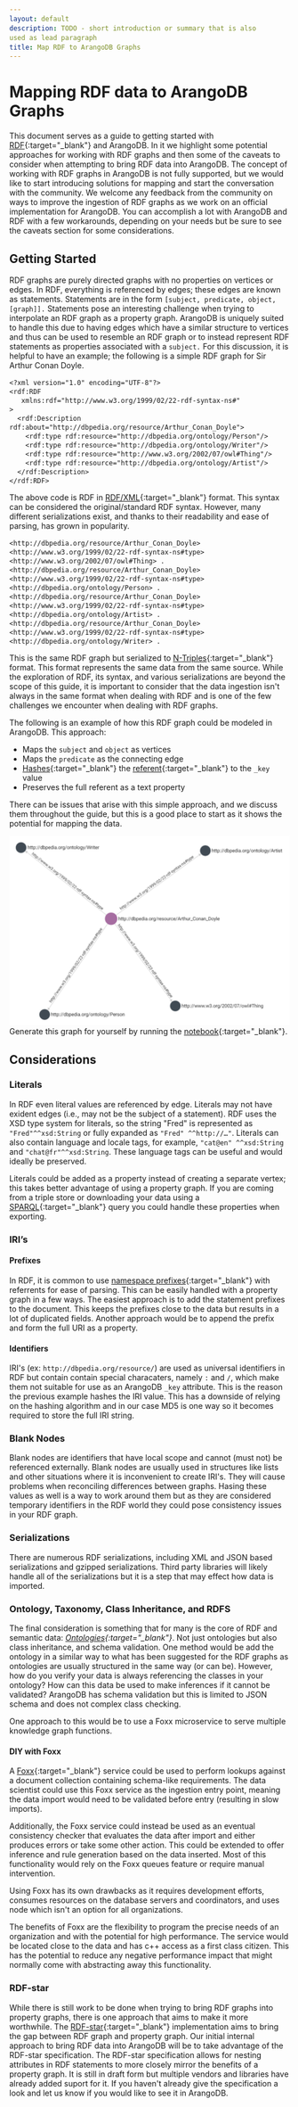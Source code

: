 ```yaml
---
layout: default 
description: TODO - short introduction or summary that is also
used as lead paragraph 
title: Map RDF to ArangoDB Graphs
---
```

# Mapping RDF data to ArangoDB Graphs
This document serves as a guide to getting started with 
[RDF](https://www.w3.org/TR/rdf11-concepts/){:target="_blank"} and ArangoDB. In it 
we highlight some potential approaches for working with RDF graphs and then some 
of the caveats to consider when attempting to bring RDF data into ArangoDB. The 
concept of working with RDF graphs in ArangoDB is not fully supported, but we 
would like to start introducing solutions for mapping and start the conversation 
with the community. We welcome any feedback from the community on ways to improve the ingestion of RDF graphs as we work on an official implementation for ArangoDB. You can accomplish a lot with ArangoDB and RDF with a few workarounds, depending on your needs but be sure to see the caveats section for some considerations.

## Getting Started
RDF graphs are purely directed graphs with no properties on vertices or edges. In
RDF, everything is referenced by edges; these edges are known as statements.
Statements are in the form `[subject, predicate, object, [graph]].` Statements pose 
an interesting challenge when trying to interpolate an RDF graph as a property 
graph. ArangoDB is uniquely suited to handle this due to having edges which 
have a similar structure to vertices and thus can be used to resemble an 
RDF graph or to instead represent RDF statements as properties associated 
with a `subject.` For this discussion, it is helpful to have an example; the
following is a simple RDF graph for Sir Arthur Conan Doyle.

```
<?xml version="1.0" encoding="UTF-8"?>
<rdf:RDF
   xmlns:rdf="http://www.w3.org/1999/02/22-rdf-syntax-ns#"
>
  <rdf:Description rdf:about="http://dbpedia.org/resource/Arthur_Conan_Doyle">
    <rdf:type rdf:resource="http://dbpedia.org/ontology/Person"/>
    <rdf:type rdf:resource="http://dbpedia.org/ontology/Writer"/>
    <rdf:type rdf:resource="http://www.w3.org/2002/07/owl#Thing"/>
    <rdf:type rdf:resource="http://dbpedia.org/ontology/Artist"/>
  </rdf:Description>
</rdf:RDF>
```
The above code is RDF in
[RDF/XML](https://www.w3.org/TR/rdf-syntax-grammar/){:target="_blank"} format.
This syntax can be considered the original/standard RDF syntax. However, many
different serializations exist, and thanks to their readability and ease of
parsing, has grown in popularity. 

```
<http://dbpedia.org/resource/Arthur_Conan_Doyle> <http://www.w3.org/1999/02/22-rdf-syntax-ns#type> <http://www.w3.org/2002/07/owl#Thing> .
<http://dbpedia.org/resource/Arthur_Conan_Doyle> <http://www.w3.org/1999/02/22-rdf-syntax-ns#type> <http://dbpedia.org/ontology/Person> .
<http://dbpedia.org/resource/Arthur_Conan_Doyle> <http://www.w3.org/1999/02/22-rdf-syntax-ns#type> <http://dbpedia.org/ontology/Artist> .
<http://dbpedia.org/resource/Arthur_Conan_Doyle> <http://www.w3.org/1999/02/22-rdf-syntax-ns#type> <http://dbpedia.org/ontology/Writer> .
```
This is the same RDF graph but serialized to
[N-Triples](https://www.w3.org/TR/n-triples/){:target="_blank"} format. This
format represents the same data from the same source. While the exploration of
RDF, its syntax, and various serializations are beyond the scope of this guide,
it is important to consider that the data ingestion isn't always in the same
format when dealing with RDF and is one of the few challenges we encounter when
dealing with RDF graphs.

The following is an example of how this RDF graph could be modeled in ArangoDB.
This approach: 
* Maps the `subject` and `object` as vertices
* Maps the `predicate` as the connecting edge
* [Hashes](https://www.arangodb.com/docs/stable/aql/functions-miscellaneous.html#hash-functions){:target="_blank"} the [referent](https://www.w3.org/TR/rdf11-concepts/#referents){:target="_blank"} to the `_key` value
* Preserves the full referent as a text property 

There can be issues that arise with this simple approach, and we discuss them throughout the guide, but this is a good place to start as it shows the 
potential for mapping the data. 

![arthurGraphViewer](images/arthurGraphViewer.png)
 Generate this graph for yourself by running the [notebook](https://colab.research.google.com/github/cw00dw0rd/intro-to-knowledge-graphs/blob/master/Hacktoberfest_template.ipynb){:target="_blank"}.

## Considerations
### Literals
In RDF even literal values are referenced by edge.  Literals may not have
exident edges (i.e., may not be the subject of a statement). RDF uses the XSD
type system for literals, so the string "Fred" is represented as `"Fred"^^xsd:String` or fully expanded as `"Fred" ^^http://…"`. Literals can also contain language and locale tags, for example, `"cat@en" ^^xsd:String` and `"chat@fr"^^xsd:String`. These language tags can be useful and would ideally be 
preserved. 

Literals could be added as a property instead of creating a separate vertex; this 
takes better advantage of using a property graph. If you are coming from a triple 
store or downloading your data using a [SPARQL](https://www.w3.org/TR/rdf-sparql-query/){:target="_blank"} query you could handle these properties when 
exporting. 

### IRI’s
#### Prefixes
In RDF, it is common to use [namespace prefixes](https://www.w3.org/TR/rdf-concepts/#section-URIspaces){:target="_blank"} with referrents for ease of parsing. This 
can be easily handled with a property graph in a few ways. The easiest approach 
is to add the statement prefixes to the document. This keeps the prefixes close 
to the data but results in a lot of duplicated fields. Another approach would be 
to append the prefix and form the full URI as a property.

#### Identifiers
IRI's (ex: `http://dbpedia.org/resource/`) are used as universal identifiers in RDF but contain contain special characaters, namely `:` and `/`, which make them not 
suitable for use as an ArangoDB `_key` attribute.  This is the reason the previous 
example hashes the IRI value. This has a downside of relying on the hashing 
algorithm and in our case MD5 is one way so it becomes required to store the full 
IRI string.

### Blank Nodes
Blank nodes are identifiers that have local scope and cannot (must not) be
referenced externally. Blank nodes are usually used in structures like lists and other situations where it is inconvenient to create IRI's.  They will cause problems
when reconciling differences between graphs. Hasing these values as well is a way 
to work around them but as they are considered temporary identifiers in the RDF 
world they could pose consistency issues in your RDF graph.

### Serializations
There are numerous RDF serializations, including XML and JSON based
serializations and gzipped serializations. Third party libraries will likely handle 
all of the serializations but it is a step that may effect how data is imported. 

### Ontology, Taxonomy, Class Inheritance, and RDFS
The final consideration is something that for many is the core of RDF and 
semantic data: *[Ontologies](https://www.w3.org/standards/semanticweb/ontology){:target="_blank"}*.
Not just ontologies but also class inheritance, and schema validation. One method 
would be add the ontology in a similar way to what has been suggested for the 
RDF graphs as ontologies are usually structured in the same way (or can be). 
However, how do you verify your data is always referencing the classes in your 
ontology? How can this data be used to make inferences if it cannot be validated?
ArangoDB has schema validation but this is limited to JSON schema and does not 
complex class checking. 

One approach to this would be to use a Foxx microservice to serve multiple 
knowledge graph functions.
#### DIY with Foxx
A [Foxx](https://www.arangodb.com/docs/stable/foxx.html){:target="_blank"} service could be used to perform lookups against a document collection containing schema-like requirements. The data scientist could use this Foxx 
service as the ingestion entry point, meaning the data import would need to be 
validated before entry (resulting in slow imports). 

Additionally, the Foxx service could instead be used as an eventual consistency checker that evaluates the data after import and either produces errors or take some other action. This could be extended to offer inference and rule generation 
based on the data inserted. Most of this functionality would rely on the Foxx 
queues feature or require manual intervention. 

Using Foxx has its own drawbacks as it requires development efforts, consumes 
resources on the database servers and coordinators, and uses node which isn't an 
option for all organizations. 

The benefits of Foxx are the flexibility to program the precise needs of an 
organization and with the potential for high performance. 
The service would be located close to the data and has c++ access as a first class citizen. This has the potential to reduce any negative performance impact that 
might normally come with abstracting away this functionality.

### RDF-star
While there is still work to be done when trying to bring RDF graphs into property 
graphs, there is one approach that aims to make it more worthwhile. The 
[RDF-star](https://w3c.github.io/rdf-star/){:target="_blank"} implementation aims 
to bring the gap between RDF graph and property graph. Our initial internal approach
to bring RDF data into ArangoDB will be to take advantage of the RDF-star specification. The RDF-star specification allows for nesting attributes in RDF
statements to more closely mirror the benefits of a property graph. It is still
in draft form but multiple vendors and libraries have already added suport for it.
If you haven't already give the specification a look and let us know if you would 
like to see it in ArangoDB.



